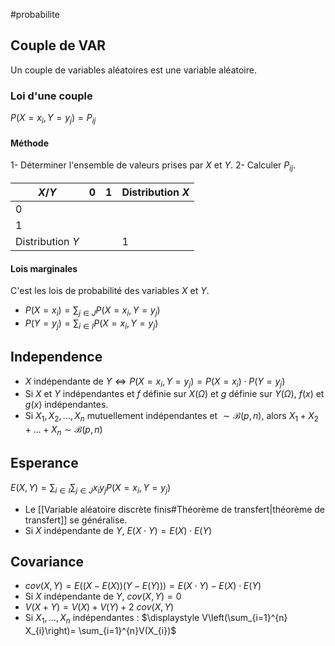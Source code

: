 #probabilite 
## Couple de VAR
Un couple de variables aléatoires est une variable aléatoire. 
### Loi d'une couple 
$P(X=x_{i},Y=y_{j}) = P_{ij}$ 
#### Méthode 
1- Déterminer l'ensemble de valeurs prises par $X$ et $Y$. 
2- Calculer $P_{ij}$.

| $X / Y$          | $0$ | $1$ | Distribution $X$ |
| ---------------- | --- | --- | ---------------- |
| $0$              |     |     |                  |
| $1$              |     |     |                  |
| Distribution $Y$ |     |     | $1$                 |
#### Lois marginales 
C'est les lois de probabilité des variables $X$ et $Y$. 
- $\displaystyle P(X=x_{i})= \sum_{j \in J} P(X=x_{i},Y=y_{j})$ 
- $P(Y=y_{j})= \sum_{i \in I} P(X=x_{i}, Y=y_{j})$ 

## Independence 
- $X$ indépendante de $Y \Leftrightarrow P(X=x_{i}, Y=y_{j})=P(X=x_{i}) \cdot P(Y=y_{j})$ 
- Si $X$ et $Y$ indépendantes et $f$ définie sur $X(\Omega)$ et $g$ définie sur $Y(\Omega)$, $f(x)$ et $g(x)$ indépendantes.
- Si $X_{1}, X_{2}, \ldots, X_{n}$ mutuellement indépendantes et $\sim \mathcal{B}(p,n)$, alors $X_{1} + X_{2} + \ldots + X_{n} \sim \mathcal{B}(p,n)$ 

## Esperance 
$\displaystyle E(X,Y)= \sum_{i \in I} \sum_{j \in J} x_{i} y_{j} P(X=x_{i}, Y=y_{j})$ 
- Le [[Variable aléatoire discrète finis#Théorème de transfert|théorème de transfert]] se généralise. 
- Si $X$ indépendante de $Y$, $E(X \cdot Y )=E(X) \cdot E(Y)$ 

## Covariance 
- $cov(X,Y)=E((X-E(X))(Y-E(Y))) = E(X \cdot Y)-E(X) \cdot E(Y)$
- Si $X$ indépendante de $Y$, $cov(X,Y)=0$
- $V(X+Y)=V(X)+V(Y)+2\:cov(X,Y)$ 
- Si $X_{1}, \ldots, X_{n}$ indépendantes : $\displaystyle V\left(\sum_{i=1}^{n} X_{i}\right)= \sum_{i=1}^{n}V(X_{i})$  